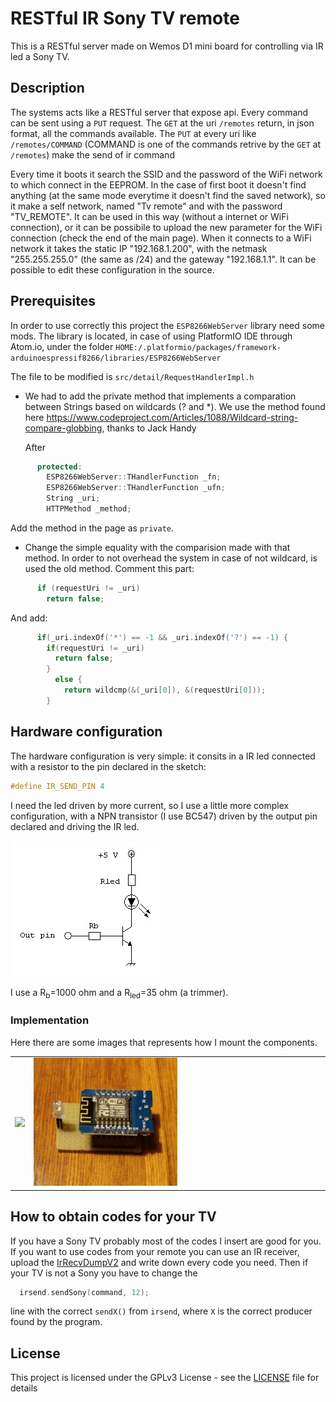 # RESTful IR Sony TV remote

This is a RESTful server made on Wemos D1 mini board for controlling via IR led a Sony TV.

## Description

The systems acts like a RESTful server that expose api. Every command can be sent using a `PUT` request.
The `GET` at the uri `/remotes` return, in json format, all the commands available.
The `PUT` at every uri like `/remotes/COMMAND` (COMMAND is one of the commands retrive by the `GET` at `/remotes`) make the send of ir command

Every time it boots it search the SSID and the password of the WiFi network to which connect in the EEPROM.
In the case of first boot it doesn't find anything (at the same mode everytime it doesn't find the saved network), so it make a self network, named "Tv remote" and with the password "TV_REMOTE". It can be used in this way (without a internet or WiFi connection), or it can be possibile to upload the new parameter for the WiFi connection (check the end of the main page).
When it connects to a WiFi network it takes the static IP "192.168.1.200", with the netmask "255.255.255.0" (the same as /24) and the gateway "192.168.1.1". It can be possible to edit these configuration in the source.

## Prerequisites

In order to use correctly this project the `ESP8266WebServer` library need some mods.
The library is located, in case of using PlatformIO IDE through Atom.io, under the folder `HOME:/.platformio/packages/framework-arduinoespressif8266/libraries/ESP8266WebServer`

The file to be modified is `src/detail/RequestHandlerImpl.h`

- We had to add the private method that implements a comparation between Strings based on wildcards (? and *).
  We use the method found here https://www.codeproject.com/Articles/1088/Wildcard-string-compare-globbing, thanks to Jack Handy

  After
```c++
      protected:
        ESP8266WebServer::THandlerFunction _fn;
        ESP8266WebServer::THandlerFunction _ufn;
        String _uri;
        HTTPMethod _method;
```
  Add the method in the page as `private`.

- Change the simple equality with the comparision made with that method. In order to not overhead the system in case of not wildcard, is used the old method.
  Comment this part:
```c++
      if (requestUri != _uri)
        return false;
```

  And add:
```c++
      if(_uri.indexOf('*') == -1 && _uri.indexOf('?') == -1) {
        if(requestUri != _uri)
          return false;
        }
          else {
            return wildcmp(&(_uri[0]), &(requestUri[0]));
        }
```

## Hardware configuration

The hardware configuration is very simple: it consits in a IR led connected with a resistor to the pin declared in the sketch:
```c++
#define IR_SEND_PIN 4
```
I need the led driven by more current, so I use a little more complex configuration, with a NPN transistor (I use BC547) driven by the output pin declared and driving the IR led.

<img src="imgs/hardwareConfiguration.jpg"/>

I use a R<sub>b</sub>=1000 ohm and a R<sub>led</sub>=35 ohm (a trimmer).

### Implementation

Here there are some images that represents how I mount the components.
<table border=0 style="border: none">
  <tr>
    <td>
      <img src="imgs/systemParts.jpg" width="50%"/>
    </td>
    <td>
      <img src="imgs/systemWhole.jpg" width="50%"/>
    </td>
  </tr>
</table>

## How to obtain codes for your TV

If you have a Sony TV probably most of the codes I insert are good for you.</br>
If you want to use codes from your remote you can use an IR receiver, upload the [IrRecvDumpV2](https://github.com/markszabo/IRremoteESP8266/blob/master/examples/IRrecvDumpV2/IRrecvDumpV2.ino) and write down every code you need. Then if your TV is not a Sony you have to change the
```c++
  irsend.sendSony(command, 12);
```
line with the correct `sendX()` from `irsend`, where `X` is the correct producer found by the program.

## License

This project is licensed under the GPLv3 License - see the [LICENSE](LICENSE) file for details
